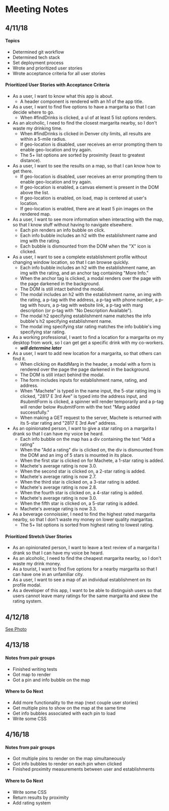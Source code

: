 # Meeting Notes

## 4/11/18

#### Topics
* Determined git workflow
* Determined tech stack
* Set deployment process
* Wrote and prioritized user stories
* Wrote acceptance criteria for all user stories

#### Prioritized User Stories with Acceptance Criteria
* As a user, I want to know what this app is about.
    * A header component is rendered with an h1 of the app title.
* As a user, I want to find five options to have a margarita so that I can decide where to go.
    * When #findDrinks is clicked, a ul of at least 5 list options renders.
* As an alcoholic, I need to find the closest margarita nearby, so I don't waste my drinking time.
    * When #findDrinks is clicked in Denver city limits, all results are within a 5-mile radius.
    * If geo-location is disabled, user receives an error prompting them to enable geo-location and try again.
    * The 5+ list options are sorted by proximity (least to greatest distance).
* As a user, I want to see the results on a map, so that I can know how to get there.
    * If geo-location is disabled, user receives an error prompting them to enable geo-location and try again.
    * If geo-location is enabled, a canvas element is present in the DOM above the list.
    * If geo-location is enabled, on load, map is centered at user's location.
    * If geo-location is enabled, there are at least 5 pin images on the rendered map.
* As a user, I want to see more information when interacting with the map, so that I know stuff without having to navigate elsewhere.
    * Each pin renders an info bubble on click.
    * Each info bubble includes an h2 with the establishment name and img with the rating.
    * Each bubble is dismounted from the DOM when the "X" icon is clicked.
* As a user, I want to see a complete establishment profile without changing window location, so that I can browse quickly.
    * Each info bubble includes an h2 with the establishment name, an img with the rating, and an anchor tag containing "More Info."
    * When the anchor tag is clicked, a modal renders over the page with the page darkened in the background.
    * The DOM is still intact behind the modal.
    * The modal includes an h2 with the establishment name, an img with the rating, a p-tag with the address, a p-tag with phone number, a p-tag with hours, a p-tag with website link, a p-tag with marg description (or p-tag with "No Description Available").
    * The modal h2 specifying establishment name matches the info bubble's h2 specifying establishment name.
    * The modal img specifying star rating matches the info bubble's img specifying star rating.
* As a working professional, I want to find a location for a margarita on my desktop from work, so I can get get a specific drink with my co-workers.
    * *__will determine later__*
* As a user, I want to add new location for a margarita, so that others can find it.
    * When clicking on #addMarg in the header, a modal with a form is rendered over the page the page darkened in the background.
    * The DOM is still intact behind the modal.
    * The form includes inputs for establishment name, rating, and address.
    * When "Machete" is typed in the name input, the 5-star rating img is clicked, "2817 E 3rd Ave" is typed into the address input, and #submitForm is clicked, a spinner will render temporarily and a p-tag will render below #submitForm with the text "Marg added successfully."
    * When making a GET request to the server, Machete is returned with its 5-star rating and "2817 E 3rd Ave" address.
* As an opinionated person, I want to give a star rating on a margarita I drank so that I can have my voice be heard.
    * Each info bubble on the map has a div containing the text "Add a rating"
    * When the "Add a rating" div is clicked on, the div is dismounted from the DOM and an img of 5 stars is mounted in its place.
    * When the first star is clicked on for Machete, a 1-star rating is added.
    * Machete's average rating is now 3.0.
    * When the second star is clicked on, a 2-star rating is added.
    * Machete's average rating is now 2.7.
    * When the third star is clicked on, a 3-star rating is added.
    * Machete's average rating is now 2.8.
    * When the fourth star is clicked on, a 4-star rating is added.
    * Machete's average rating is now 3.0.
    * When the fifth star is clicked on, a 5-star rating is added.
    * Machete's average rating is now 3.3.
* As a beverage connoissier, I need to find the highest rated margarita nearby, so that I don't waste my money on lower quality margaritas.
    * The 5+ list options is sorted from highest rating to lowest rating.

#### Prioritized Stretch User Stories
* As an opinionated person, I want to leave a text review of a margarita I drank  so that I can have my voice be heard.
* As an alcoholic, I need to find the cheapest margarita nearby, so I don't waste my drink money.
* As a tourist, I want to find five options for a nearby margarita so that I can have one in an unfamiliar city.
* As a user, I want to see a map of an individual establishment on its profile modal.
* As a developer of this app, I want to be able to distinguish users so that users cannot leave many ratings for the same margarita and skew the rating system.

## 4/12/18
[See Photo](20180412_154742.jpg)

## 4/13/18

#### Notes from pair groups
* Finished writing tests
* Got map to render
* Got a pin and info bubble on the map

#### Where to Go Next
* Add more functionality to the map (next couple user stories)
* Get multiple pins to show on the map at the same time
* Get info bubbles associated with each pin to load
* Write some CSS

## 4/16/18

#### Notes from pair groups
* Got multiple pins to render on the map simultaneously
* Got info bubbles to render on each pin when clicked
* Finished proximity measurements between user and establishments

#### Where to Go Next
* Write some CSS
* Return results by proximity
* Add rating system